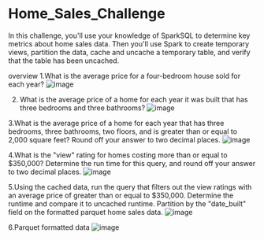 # Home_Sales_Challenge

In this challenge, you'll use your knowledge of SparkSQL to determine key metrics about home sales data. Then you'll use Spark to create temporary views, partition the data, cache and uncache a temporary table, and verify that the table has been uncached.

overview
1.What is the average price for a four-bedroom house sold for each year?
![image](https://github.com/milenacuao/Home_Sales_Challenge/assets/151895571/506889de-e81e-4577-a150-de415fe14094)


2. What is the average price of a home for each year it was built that has three bedrooms and three bathrooms?
![image](https://github.com/milenacuao/Home_Sales_Challenge/assets/151895571/fd46df97-3bbf-4e17-b62e-1c9cfb98ea2e)

3.What is the average price of a home for each year that has three bedrooms, three bathrooms, two floors, and is greater than or equal to 2,000 square feet? Round off your answer to two decimal places.
![image](https://github.com/milenacuao/Home_Sales_Challenge/assets/151895571/3106a2f4-03c2-4725-bd31-58301fd15140)

4.What is the "view" rating for homes costing more than or equal to $350,000? Determine the run time for this query, and round off your answer to two decimal places.
![image](https://github.com/milenacuao/Home_Sales_Challenge/assets/151895571/8a5d320d-1f52-4f26-b49a-0e804a7a7cd0)

5.Using the cached data, run the query that filters out the view ratings with an average price of greater than or equal to $350,000. Determine the runtime and compare it to uncached runtime. Partition by the "date_built" field on the formatted parquet home sales data.
![image](https://github.com/milenacuao/Home_Sales_Challenge/assets/151895571/2091d0ca-c737-4d97-8d25-5a3e0b6abcdd)

6.Parquet formatted data
![image](https://github.com/milenacuao/Home_Sales_Challenge/assets/151895571/bccbd9d1-4a8a-4fd1-8a8a-cf5209087d23)






